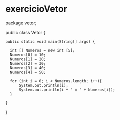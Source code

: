 # exercicioVetor


package vetor;


public class Vetor {

    public static void main(String[] args) {
        
      int [] Numeros = new int [5];
      Numeros[0] = 10;
      Numeros[1] = 20;
      Numeros[2] = 30;
      Numeros[3] = 40;
      Numeros[4] = 50;
      
      for (int i = 0; i < Numeros.length; i++){
          System.out.println(i);
          System.out.println(i + " = " + Numeros[i]);
      }
        
    }
    
}
